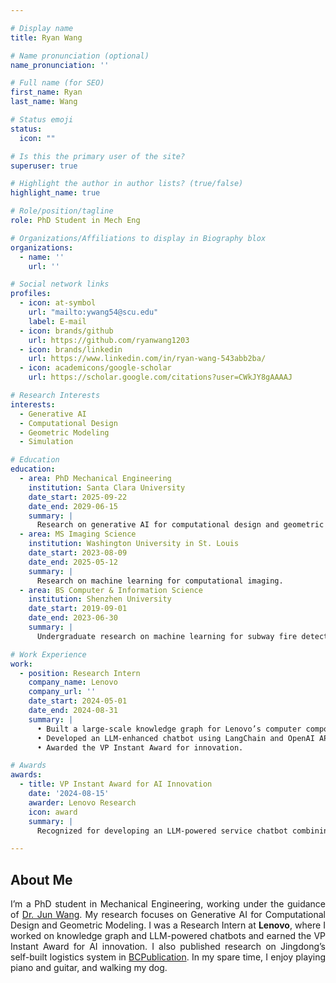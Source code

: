 ```yaml
---

# Display name
title: Ryan Wang

# Name pronunciation (optional)
name_pronunciation: ''

# Full name (for SEO)
first_name: Ryan
last_name: Wang

# Status emoji
status:
  icon: ""

# Is this the primary user of the site?
superuser: true

# Highlight the author in author lists? (true/false)
highlight_name: true

# Role/position/tagline
role: PhD Student in Mech Eng

# Organizations/Affiliations to display in Biography blox
organizations:
  - name: ''
    url: ''

# Social network links
profiles:
  - icon: at-symbol
    url: "mailto:ywang54@scu.edu"
    label: E‑mail
  - icon: brands/github
    url: https://github.com/ryanwang1203
  - icon: brands/linkedin
    url: https://www.linkedin.com/in/ryan-wang-543abb2ba/
  - icon: academicons/google-scholar
    url: https://scholar.google.com/citations?user=CWkJY8gAAAAJ

# Research Interests
interests:
  - Generative AI
  - Computational Design
  - Geometric Modeling
  - Simulation

# Education
education:
  - area: PhD Mechanical Engineering
    institution: Santa Clara University
    date_start: 2025-09-22
    date_end: 2029-06-15
    summary: |
      Research on generative AI for computational design and geometric modeling.
  - area: MS Imaging Science
    institution: Washington University in St. Louis
    date_start: 2023-08-09
    date_end: 2025-05-12
    summary: |
      Research on machine learning for computational imaging.
  - area: BS Computer & Information Science
    institution: Shenzhen University
    date_start: 2019-09-01
    date_end: 2023-06-30
    summary: |
      Undergraduate research on machine learning for subway fire detection.

# Work Experience
work:
  - position: Research Intern
    company_name: Lenovo
    company_url: ''
    date_start: 2024-05-01
    date_end: 2024-08-31
    summary: |
      • Built a large‑scale knowledge graph for Lenovo’s computer components.  
      • Developed an LLM‑enhanced chatbot using LangChain and OpenAI APIs.  
      • Awarded the VP Instant Award for innovation.

# Awards
awards:
  - title: VP Instant Award for AI Innovation
    date: '2024-08-15'
    awarder: Lenovo Research
    icon: award
    summary: |
      Recognized for developing an LLM‑powered service chatbot combining knowledge graphs that reduced issue‑resolution time by 35%.

---
```


## About Me

<div style="text-align: justify;">
I’m a PhD student in Mechanical Engineering, working under the guidance of <a href="https://www.scu.edu/engineering/faculty/wang-jun/">Dr. Jun Wang</a>. My research focuses on Generative AI for Computational Design and Geometric Modeling.
I was a Research Intern at <strong>Lenovo</strong>, where I worked on knowledge graph and LLM-powered chatbots and earned the VP Instant Award for AI innovation. I also published research on Jingdong’s self-built logistics system in <a href="https://bcpublication.org/index.php/BM/article/view/3751">BCPublication</a>. In my spare time, I enjoy playing piano and guitar, and walking my dog.
</div>
